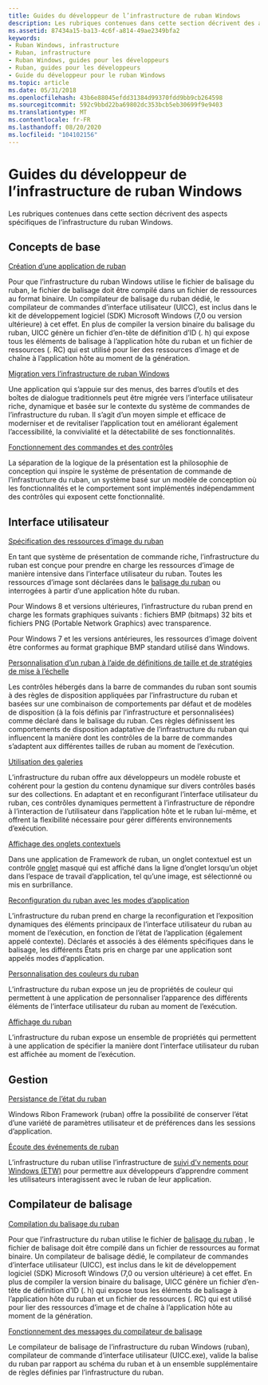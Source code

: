 ```yaml
---
title: Guides du développeur de l’infrastructure de ruban Windows
description: Les rubriques contenues dans cette section décrivent des aspects spécifiques de l’infrastructure du ruban Windows.
ms.assetid: 87434a15-ba13-4c6f-a814-49ae2349bfa2
keywords:
- Ruban Windows, infrastructure
- Ruban, infrastructure
- Ruban Windows, guides pour les développeurs
- Ruban, guides pour les développeurs
- Guide du développeur pour le ruban Windows
ms.topic: article
ms.date: 05/31/2018
ms.openlocfilehash: 43b6e88045efdd31384d99370fdd9bb9cb264598
ms.sourcegitcommit: 592c9bbd22ba69802dc353bcb5eb30699f9e9403
ms.translationtype: MT
ms.contentlocale: fr-FR
ms.lasthandoff: 08/20/2020
ms.locfileid: "104102156"
---
```

# <a name="windows-ribbon-framework-developer-guides"></a>Guides du développeur de l’infrastructure de ruban Windows

Les rubriques contenues dans cette section décrivent des aspects spécifiques de l’infrastructure du ruban Windows.

## <a name="basics"></a>Concepts de base

[Création d’une application de ruban](windowsribbon-stepbystep.md)

Pour que l’infrastructure du ruban Windows utilise le fichier de balisage du ruban, le fichier de balisage doit être compilé dans un fichier de ressources au format binaire. Un compilateur de balisage du ruban dédié, le compilateur de commandes d’interface utilisateur (UICC), est inclus dans le kit de développement logiciel (SDK) Microsoft Windows (7,0 ou version ultérieure) à cet effet. En plus de compiler la version binaire du balisage du ruban, UICC génère un fichier d’en-tête de définition d’ID (. h) qui expose tous les éléments de balisage à l’application hôte du ruban et un fichier de ressources (. RC) qui est utilisé pour lier des ressources d’image et de chaîne à l’application hôte au moment de la génération.

[Migration vers l’infrastructure de ruban Windows](ribbon-migration.md)

Une application qui s’appuie sur des menus, des barres d’outils et des boîtes de dialogue traditionnels peut être migrée vers l’interface utilisateur riche, dynamique et basée sur le contexte du système de commandes de l’infrastructure du ruban. Il s’agit d’un moyen simple et efficace de moderniser et de revitaliser l’application tout en améliorant également l’accessibilité, la convivialité et la détectabilité de ses fonctionnalités.

[Fonctionnement des commandes et des contrôles](windowsribbon-commandscontrols.md)

La séparation de la logique de la présentation est la philosophie de conception qui inspire le système de présentation de commande de l’infrastructure du ruban, un système basé sur un modèle de conception où les fonctionnalités et le comportement sont implémentés indépendamment des contrôles qui exposent cette fonctionnalité.

## <a name="user-interface"></a>Interface utilisateur

[Spécification des ressources d’image du ruban](windowsribbon-imageformats.md)

En tant que système de présentation de commande riche, l’infrastructure du ruban est conçue pour prendre en charge les ressources d’image de manière intensive dans l’interface utilisateur du ruban. Toutes les ressources d’image sont déclarées dans le [balisage du ruban](windowsribbon-schema.md) ou interrogées à partir d’une application hôte du ruban.

Pour Windows 8 et versions ultérieures, l’infrastructure du ruban prend en charge les formats graphiques suivants : fichiers BMP (bitmaps) 32 bits et fichiers PNG (Portable Network Graphics) avec transparence.

Pour Windows 7 et les versions antérieures, les ressources d’image doivent être conformes au format graphique BMP standard utilisé dans Windows.

[Personnalisation d’un ruban à l’aide de définitions de taille et de stratégies de mise à l’échelle](windowsribbon-templates.md)

Les contrôles hébergés dans la barre de commandes du ruban sont soumis à des règles de disposition appliquées par l’infrastructure du ruban et basées sur une combinaison de comportements par défaut et de modèles de disposition (à la fois définis par l’infrastructure et personnalisées) comme déclaré dans le balisage du ruban. Ces règles définissent les comportements de disposition adaptative de l’infrastructure du ruban qui influencent la manière dont les contrôles de la barre de commandes s’adaptent aux différentes tailles de ruban au moment de l’exécution.

[Utilisation des galeries](ribbon-controls-galleries.md)

L’infrastructure du ruban offre aux développeurs un modèle robuste et cohérent pour la gestion du contenu dynamique sur divers contrôles basés sur des collections. En adaptant et en reconfigurant l’interface utilisateur du ruban, ces contrôles dynamiques permettent à l’infrastructure de répondre à l’interaction de l’utilisateur dans l’application hôte et le ruban lui-même, et offrent la flexibilité nécessaire pour gérer différents environnements d’exécution.

[Affichage des onglets contextuels](ribbon-contextualtabs.md)

Dans une application de Framework de ruban, un onglet contextuel est un contrôle [onglet](windowsribbon-controls-tab.md) masqué qui est affiché dans la ligne d’onglet lorsqu’un objet dans l’espace de travail d’application, tel qu’une image, est sélectionné ou mis en surbrillance.

[Reconfiguration du ruban avec les modes d’application](ribbon-applicationmodes.md)

L’infrastructure du ruban prend en charge la reconfiguration et l’exposition dynamiques des éléments principaux de l’interface utilisateur du ruban au moment de l’exécution, en fonction de l’état de l’application (également appelé contexte). Déclarés et associés à des éléments spécifiques dans le balisage, les différents États pris en charge par une application sont appelés modes d’application.

[Personnalisation des couleurs du ruban](ribbon-color.md)

L’infrastructure du ruban expose un jeu de propriétés de couleur qui permettent à une application de personnaliser l’apparence des différents éléments de l’interface utilisateur du ruban au moment de l’exécution.

[Affichage du ruban](ribbon-visibility.md)

L’infrastructure du ruban expose un ensemble de propriétés qui permettent à une application de spécifier la manière dont l’interface utilisateur du ruban est affichée au moment de l’exécution.

## <a name="management"></a>Gestion

[Persistance de l’état du ruban](ribbon-statepersistence.md)

Windows Ribon Framework (ruban) offre la possibilité de conserver l’état d’une variété de paramètres utilisateur et de préférences dans les sessions d’application.

[Écoute des événements de ruban](listening-for-ribbon-events.md)

L’infrastructure du ruban utilise l’infrastructure de [suivi d’v nements pour Windows (ETW)](../etw/event-tracing-portal.md) pour permettre aux développeurs d’apprendre comment les utilisateurs interagissent avec le ruban de leur application.

## <a name="markup-compiler"></a>Compilateur de balisage

[Compilation du balisage du ruban](windowsribbon-intentcl.md)

Pour que l’infrastructure du ruban utilise le fichier de [balisage du ruban](windowsribbon-schema.md) , le fichier de balisage doit être compilé dans un fichier de ressources au format binaire. Un compilateur de balisage dédié, le compilateur de commandes d’interface utilisateur (UICC), est inclus dans le kit de développement logiciel (SDK) Microsoft Windows (7,0 ou version ultérieure) à cet effet. En plus de compiler la version binaire du balisage, UICC génère un fichier d’en-tête de définition d’ID (. h) qui expose tous les éléments de balisage à l’application hôte du ruban et un fichier de ressources (. RC) qui est utilisé pour lier des ressources d’image et de chaîne à l’application hôte au moment de la génération.

[Fonctionnement des messages du compilateur de balisage](windowsribbon-compilationerrors.md)

Le compilateur de balisage de l’infrastructure du ruban Windows (ruban), compilateur de commande d’interface utilisateur (UICC.exe), valide la balise du ruban par rapport au schéma du ruban et à un ensemble supplémentaire de règles définies par l’infrastructure du ruban.

 

 